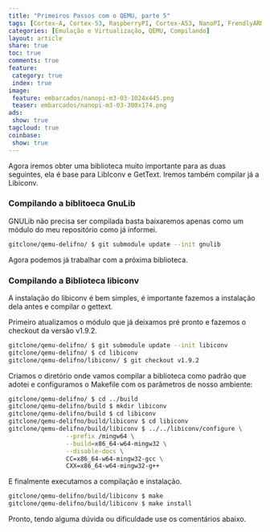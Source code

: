 ```yaml
---
title: "Primeiros Passos com o QEMU, parte 5" 
tags: [Cortex-A, Cortex-53, RaspberryPI, Cortex-A53, NanoPI, FrendlyARM, ARM, Intel, TBB,  Emulação, Virtualização, KVM, QEMU, VMware, VirtualBox, VBox, Hiper-V, Xen, GNU ARM Eclipse, Eclipse, Windows, RTOS, uOS, ]
categories: [Emulação e Virtualização, QEMU, Compilando]
layout: article
share: true
toc: true
comments: true
feature:
 category: true
 index: true
image:
 feature: embarcados/nanopi-m3-03-1024x445.png
 teaser: embarcados/nanopi-m3-03-300x174.png
ads: 
 show: true
tagcloud: true
coinbase:
 show: true
---
```


Agora iremos obter uma biblioteca muito importante para as duas seguintes, ela é base para LibIconv e GetText. Iremos também compilar já a Libiconv.

### Compilando a biblitoeca GnuLib

GNULib não precisa ser compilada basta baixaremos apenas como um módulo do meu repositório como já informei.
 

```bash
gitclone/qemu-delifno/ $ git submodule update --init gnulib
```

Agora podemos já trabalhar com a próxima biblioteca.


### Compilando a Biblioteca libiconv

A instalação do libiconv é bem simples, é importante fazemos a instalação dela antes e compilar o gettext.

Primeiro atualizamos o módulo que já deixamos pré pronto e fazemos o checkout da versão v1.9.2.

```sh
gitclone/qemu-delifno/ $ git submodule update --init libiconv
gitclone/qemu-delifno/ $ cd libiconv
gitclone/qemu-delifno/libiconv/ $ git checkout v1.9.2
```

Criamos o diretório onde vamos compilar a biblioteca como padrão que adotei e configuramos o Makefile com os parâmetros de nosso ambiente:

```sh
gitclone/qemu-delifno/ $ cd ../build
gitclone/qemu-delifno/build $ mkdir libiconv
gitclone/qemu-delifno/build $ cd libiconv
gitclone/qemu-delifno/build/libiconv $ cd libiconv
gitclone/qemu-delifno/build/libiconv $ ../../libiconv/configure \
				--prefix /mingw64 \
				--build=x86_64-w64-mingw32 \
				--disable-docs \
				CC=x86_64-w64-mingw32-gcc \
				CXX=x86_64-w64-mingw32-g++ 
```

E finalmente executamos a compilação e instalação.

```sh
gitclone/qemu-delifno/build/libiconv $ make
gitclone/qemu-delifno/build/libiconv $ make install
```

Pronto, tendo alguma dúvida ou dificuldade use os comentários abaixo.


